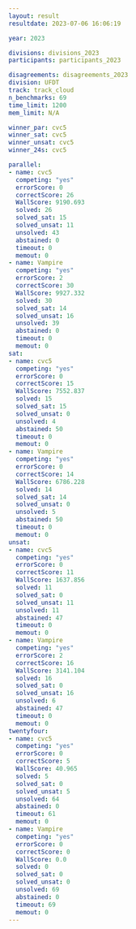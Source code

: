 ```yaml
---
layout: result
resultdate: 2023-07-06 16:06:19

year: 2023

divisions: divisions_2023
participants: participants_2023

disagreements: disagreements_2023
division: UFDT
track: track_cloud
n_benchmarks: 69
time_limit: 1200
mem_limit: N/A

winner_par: cvc5
winner_sat: cvc5
winner_unsat: cvc5
winner_24s: cvc5

parallel:
- name: cvc5
  competing: "yes"
  errorScore: 0
  correctScore: 26
  WallScore: 9190.693
  solved: 26
  solved_sat: 15
  solved_unsat: 11
  unsolved: 43
  abstained: 0
  timeout: 0
  memout: 0
- name: Vampire
  competing: "yes"
  errorScore: 2
  correctScore: 30
  WallScore: 9927.332
  solved: 30
  solved_sat: 14
  solved_unsat: 16
  unsolved: 39
  abstained: 0
  timeout: 0
  memout: 0
sat:
- name: cvc5
  competing: "yes"
  errorScore: 0
  correctScore: 15
  WallScore: 7552.837
  solved: 15
  solved_sat: 15
  solved_unsat: 0
  unsolved: 4
  abstained: 50
  timeout: 0
  memout: 0
- name: Vampire
  competing: "yes"
  errorScore: 0
  correctScore: 14
  WallScore: 6786.228
  solved: 14
  solved_sat: 14
  solved_unsat: 0
  unsolved: 5
  abstained: 50
  timeout: 0
  memout: 0
unsat:
- name: cvc5
  competing: "yes"
  errorScore: 0
  correctScore: 11
  WallScore: 1637.856
  solved: 11
  solved_sat: 0
  solved_unsat: 11
  unsolved: 11
  abstained: 47
  timeout: 0
  memout: 0
- name: Vampire
  competing: "yes"
  errorScore: 2
  correctScore: 16
  WallScore: 3141.104
  solved: 16
  solved_sat: 0
  solved_unsat: 16
  unsolved: 6
  abstained: 47
  timeout: 0
  memout: 0
twentyfour:
- name: cvc5
  competing: "yes"
  errorScore: 0
  correctScore: 5
  WallScore: 40.965
  solved: 5
  solved_sat: 0
  solved_unsat: 5
  unsolved: 64
  abstained: 0
  timeout: 61
  memout: 0
- name: Vampire
  competing: "yes"
  errorScore: 0
  correctScore: 0
  WallScore: 0.0
  solved: 0
  solved_sat: 0
  solved_unsat: 0
  unsolved: 69
  abstained: 0
  timeout: 69
  memout: 0
---
```

